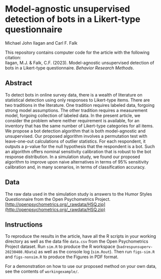 # Model-agnostic unsupervised detection of bots in a Likert-type questionnaire

Michael John Ilagan and Carl F. Falk

This repository contains computer code for the article with the following citation:  
Ilagan, M.J. & Falk, C.F. (2023). Model-agnostic unsupervised detection of bots in a Likert-type questionnaire. _Behavior Research Methods_.

## Abstract

To detect bots in online survey data, there is a wealth of literature on statistical detection using only responses to Likert-type items. There are two traditions in the literature. 
One tradition requires labeled data, forgoing strong model assumptions. 
The other tradition requires a measurement model, forgoing collection of labeled data. 
In the present article, we consider the problem where neither requirement is available, for an inventory that has the same number of Likert-type categories for all items. 
We propose a bot detection algorithm that is both model-agnostic and unsupervised. 
Our proposed algorithm involves a permutation test with leave-one-out calculations of outlier statistics. 
For each respondent, it outputs a p-value for the null hypothesis that the respondent is a bot. 
Such an algorithm offers nominal sensitivity calibration that is robust to the bot response distribution. In a simulation study, we found our proposed algorithm to improve upon naive alternatives in terms of 95% sensitivity calibration and, in many scenarios, in terms of classification accuracy.

## Data

The raw data used in the simulation study is answers to the Humor Styles Questionnaire from the Open Psychometrics Project.  
[http://openpsychometrics.org/_rawdata/HSQ.zip](http://openpsychometrics.org/_rawdata/HSQ.zip)

## Instructions

To reproduce the results in the article, have all the R scripts in your working directory as well as the data file `data.csv` from the Open Psychometrics Project dataset.
Run `sim.R` to produce the R workspace (`badrespunsuperv-20230408.RData`) as well as the console log (`sim.Rout`).
Then run `figs-sim.R` and `figs-nonsim.R` to produce the Figures in PDF format.

For a demonstration on how to use our proposed method on your own data, see the contents of `workingexample/`.
